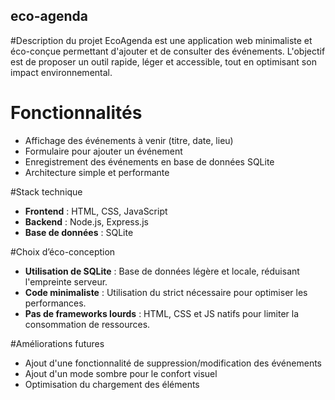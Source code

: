 ## eco-agenda

#Description du projet
EcoAgenda est une application web minimaliste et éco-conçue permettant d'ajouter et de consulter des événements. L'objectif est de proposer un outil rapide, léger et accessible, tout en optimisant son impact environnemental.

# Fonctionnalités
- Affichage des événements à venir (titre, date, lieu)
- Formulaire pour ajouter un événement
- Enregistrement des événements en base de données SQLite
- Architecture simple et performante

#Stack technique
- **Frontend** : HTML, CSS, JavaScript
- **Backend** : Node.js, Express.js
- **Base de données** : SQLite

#Choix d’éco-conception
- **Utilisation de SQLite** : Base de données légère et locale, réduisant l'empreinte serveur.
- **Code minimaliste** : Utilisation du strict nécessaire pour optimiser les performances.
- **Pas de frameworks lourds** : HTML, CSS et JS natifs pour limiter la consommation de ressources.

#Améliorations futures
- Ajout d'une fonctionnalité de suppression/modification des événements
- Ajout d'un mode sombre pour le confort visuel
- Optimisation du chargement des éléments



